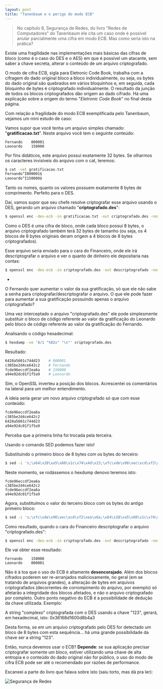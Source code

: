 ```yaml
---
layout: post
title: "Tanenbaum e o perigo do modo ECB"
---
```


> No capítulo 8, Segurança de Redes, do livro "Redes de Computadores" do Tanenbaum ele cita um caso onde é possível anular parcialmente uma cifra em modo ECB. Mas como seria isto na prática?

Existe uma fragilidade nas implementações mais básicas das cifras de bloco (como é o caso do DES e o AES) em que é possível um atacante, sem saber a chave secreta, alterar o conteúdo de um arquivo criptografado.

O modo de cifra ECB, sigla para Eletronic Code Book, trabalha com a cifragem do dado original bloco a bloco individualmente, ou seja, os bytes do dado original são quebrados em vários bloquinhos e, em seguida, cada bloquinho de bytes é criptografado individualmente. O resultado da junção de todos os blocos criptografados dão origem ao dado cifrado. Há uma explicação sobre a origem do termo "*Eletronic Code Book*" no final desta página.

Com relação a fragilidade do modo ECB exemplificada pelo Tanenbaum, vejamos um mini estudo de caso:

Vamos supor que você tenha um arquivo simples chamado: "**gratificacao.txt**". Neste arquivo você tem o seguinte conteúdo:

```
Fernando	000001
Leonardo	150000
```

Por fins didáticos, este arquivo possui exatamente 32 bytes. Se olharmos os caracteres invisíveis do arquivo com o cat, teremos:

```bash
$ cat -vet gratificacao.txt 
Fernando^I000001$
Leonardo^I150000$
```

Tanto os nomes, quanto os valores possuem exatamente 8 bytes de comprimento. Perfeito para o DES.

Daí, vamos supor que seu chefe resolve criptografar esse arquivo usando o DES, gerando um arquivo chamado "**criptografado.des**":

```bash
$ openssl enc -des-ecb -in gratificacao.txt -out criptografado.des -nosalt -nopad -e
```

Como o DES é uma cifra de bloco, onde cada bloco possui 8 bytes, o arquivo criptografado também terá 32 bytes de tamanho (ou seja, os 4 blocos de 8 bytes originais deram origem a 4 blocos de 8 bytes criptografados).

Esse arquivo seria enviado para o cara do Financeiro, onde ele irá descriptografar o arquivo e ver o quanto de dinheiro ele depositaria nas contas:

```bash
$ openssl enc -des-ecb -in criptografado.des -out descriptografado -nosalt -nopad -d
```

-

O Fernando quer aumentar o valor da sua gratificação, só que ele não sabe a senha para criptografar/descriptografar o arquivo. O que ele pode fazer para aumentar a sua gratificação possuindo apenas o arquivo criptografado?

Uma vez interceptado o arquivo "criptografado.des" ele pode simplesmente substituir o bloco de código referente ao valor da gratificação do Leonardo pelo bloco de código referente ao valor da gratificação do Fernando.

Analisando o código hexadecimal:

```bash
$ hexdump -ve '8/1 "%02x" "\n"' criptografado.des
```

Resultado:

```bash
6428a5601c744d23	# 000001
c385be2d4ce642c2	# Fernando
fcde96eccdf2ea6a	# 150000
a94e92dc01f1f5a9	# Leonardo
```
Sim, o OpenSSL inverteu a posição dos blocos. Acrescentei os comentários na lateral para um melhor entendimento.

A ideia seria gerar um novo arquivo criptografado só que com esse conteúdo:

```bash
fcde96eccdf2ea6a
c385be2d4ce642c2
6428a5601c744d23
a94e92dc01f1f5a9
```

Perceba que a primeira linha foi trocada pela terceira.

Usando o comando SED podemos fazer isto!

Substituindo o primeiro bloco de 8 bytes com os bytes do terceiro:

```bash
$ sed -i 's;\x64\x28\xa5\x60\x1c\x74\x4d\x23;\xfc\xde\x96\xec\xcd\xf2\xea\x6a;g' criptografado.des
```

Neste momento, se rodássemos o hexdump denovo teremos isto:

```
fcde96eccdf2ea6a
c385be2d4ce642c2
fcde96eccdf2ea6a
a94e92dc01f1f5a9
```

Agora, substituímos o valor do terceiro bloco com os bytes do antigo primeiro bloco:

```bash
$ sed -i 's;\xfc\xde\x96\xec\xcd\xf2\xea\x6a;\x64\x28\xa5\x60\x1c\x74\x4d\x23;2g' criptografado.des
```

Como resultado, quando o cara do Financeiro descriptografar o arquivo "criptografado.des":

```bash
$ openssl enc -des-ecb -in criptografado.des -out descriptografado -nosalt -nopad -d
```

Ele vai obter esse resultado:

```
Fernando	150000
Leonardo	000001
```

Não é à toa que o uso do ECB é altamente **desencorajado**. Além dos blocos cifrados poderem ser re-arranjados maliciosamente, no geral (em se tratando de arquivos grandes), a alteração de bytes em arquivos criptografados (decorrentes de corrompimento do arquivo, por exemplo) só afetarão a integridade dos blocos afetados, e não o arquivo criptografado por completo. Outro ponto negativo do ECB é a possibilidade de dedução da chave utilizada. Exemplo:

A string "complexo" criptografada com o DES usando a chave "123", gerará, em hexadecimal, isto: 0x36168d1600d8b4a3

Desta forma, se em um arquivo criptografado pelo DES for detectado um bloco de 8 bytes com esta sequência... há uma grande possibilidade da chave ser a string "123".

Então, nunca devemos usar o ECB? **Depende**: se sua aplicação precisar criptografar somente um bloco, estiver utilizando uma chave de alta entropia e o conteúdo do dado original não for público, o uso do modo de cifra ECB pode ser até o recomendado por razões de performance.

Escaneei a parte do livro que falava sobre isto (saiu torto, mas dá pra ler):

![Segurança de Redes](https://raw.githubusercontent.com/m0blabs/m0blabs.github.io/master/images/2016-12-09/ecb.png)
